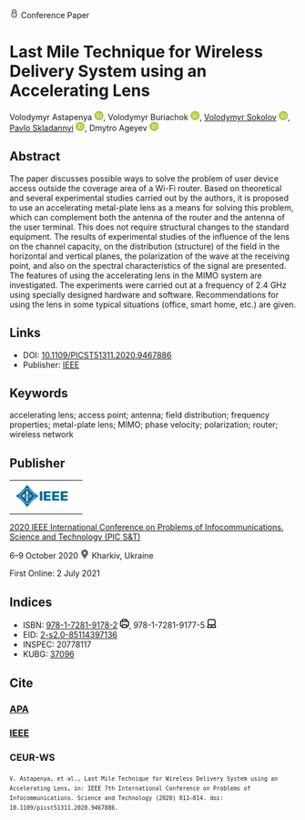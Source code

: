 <img src="/icons/lock.svg" width="16" height="16"> Conference Paper

# Last Mile Technique for Wireless Delivery System using an Accelerating Lens

Volodymyr Astapenya <a href="https://orcid.org/0000-0003-0124-216X" target="_blank"><img src="/icons/orcid.svg" width="16" height="16"></a>,
Volodymyr Buriachok <a href="https://orcid.org/0000-0002-4055-1494" target="_blank"><img src="/icons/orcid.svg" width="16" height="16"></a>,
<a href="/">Volodymyr Sokolov</a> <a href="https://orcid.org/0000-0002-9349-7946" target="_blank"><img src="/icons/orcid.svg" width="16" height="16"></a>,
<a href="https://pavlo-skladannyi.github.io/">Pavlo Skladannyi</a> <a href="https://orcid.org/0000-0002-7775-6039" target="_blank"><img src="/icons/orcid.svg" width="16" height="16"></a>,
Dmytro Ageyev <a href="https://orcid.org/0000-0002-2686-3854" target="_blank"><img src="/icons/orcid.svg" width="16" height="16"></a>

## Abstract

The paper discusses possible ways to solve the problem of user device access outside the coverage area of a Wi-Fi router. Based on theoretical and several experimental studies carried out by the authors, it is proposed to use an accelerating metal-plate lens as a means for solving this problem, which can complement both the antenna of the router and the antenna of the user terminal. This does not require structural changes to the standard equipment. The results of experimental studies of the influence of the lens on the channel capacity, on the distribution (structure) of the field in the horizontal and vertical planes, the polarization of the wave at the receiving point, and also on the spectral characteristics of the signal are presented. The features of using the accelerating lens in the MIMO system are investigated. The experiments were carried out at a frequency of 2.4 GHz using specially designed hardware and software. Recommendations for using the lens in some typical situations (office, smart home, etc.) are given.

## Links

* DOI: [10.1109/PICST51311.2020.9467886](https://doi.org/10.1109/PICST51311.2020.9467886) 
* Publisher: [IEEE](https://ieeexplore.ieee.org/document/9467886)

## Keywords

accelerating lens; access point; antenna; field distribution; frequency properties; metal-plate lens; MIMO; phase velocity; polarization; router; wireless network

## Publisher

<table>
<tr>
<td>
<img src="/icons/ieee.svg" height="50">
</td>
<td style="text-align: left;">
<span class="__dimensions_badge_embed__" data-doi="10.1109/PICST51311.2020.9467886" data-hide-zero-citations="true"></span><script async src="https://badge.dimensions.ai/badge.js" charset="utf-8"></script>
</td>
</tr>
</table>

[2020 IEEE International Conference on Problems of Infocommunications. Science and Technology (PIC S&T)](https://ieeexplore.ieee.org/xpl/conhome/9467832/proceeding)

6–9 October 2020 <img src="/icons/location-pin.svg" width="16" height="16"> Kharkiv, Ukraine

First Online: 2 July 2021

## Indices

* ISBN: [978-1-7281-9178-2](https://isbnsearch.org/isbn/978-1-7281-9178-2) <img src="/icons/print.svg" width="16" height="16">, 978-1-7281-9177-5 <img src="/icons/online.svg" width="16" height="16">
* EID: [2-s2.0-85114397136](http://www.scopus.com/record/display.url?origin=inward&eid=2-s2.0-85114397136)
* INSPEC: 20778117
* KUBG: [37096](http://elibrary.kubg.edu.ua/id/eprint/37096/)

## Cite

### [APA](https://citation.crosscite.org/format?doi=10.1109/PICST51311.2020.9467886&style=apa&lang=en-US)

### [IEEE](https://citation.crosscite.org/format?doi=10.1109/PICST51311.2020.9467886&style=ieee&lang=en-US)

### CEUR-WS

<small>`V. Astapenya, et al., Last Mile Technique for Wireless Delivery System using an Accelerating Lens, in: IEEE 7th International Conference on Problems of Infocommunications. Science and Technology (2020) 811–814. doi: 10.1109/picst51311.2020.9467886.`</small>